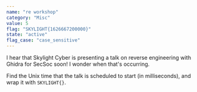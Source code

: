 ```yaml
---
name: "re workshop"
category: "Misc"
value: 5
flag: "SKYLIGHT{1626667200000}"
state: "active"
flag_case: "case_sensitive"
---
```


I hear that Skylight Cyber is presenting a talk on reverse engineering with Ghidra for SecSoc soon! I wonder when that's occurring.

Find the Unix time that the talk is scheduled to start (in milliseconds), and wrap it with `SKYLIGHT{}`.

